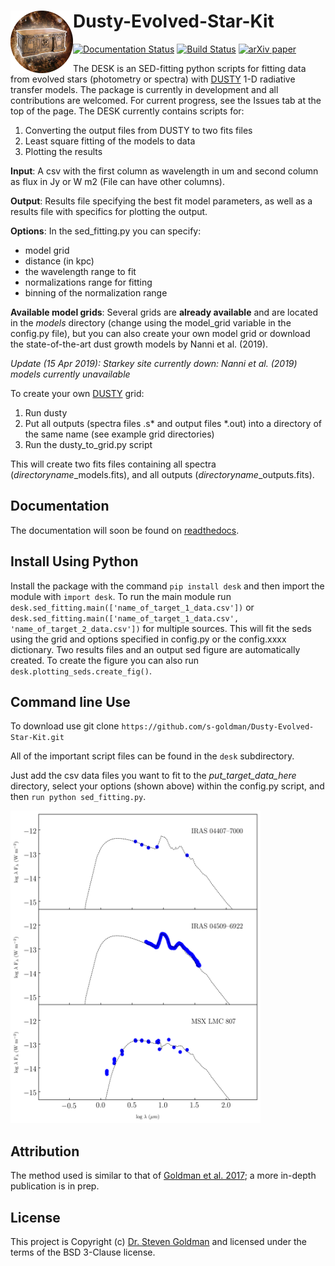 
Dusty-Evolved-Star-Kit<img align="left" width="100" height="100" src="docs/the_desk.png">
=========================================================================================
[![Documentation Status](https://readthedocs.org/projects/dusty-evolved-star-kit/badge/?version=latest)](https://dusty-evolved-star-kit.readthedocs.io/en/latest/?badge=latest)
[![Build Status](https://travis-ci.org/s-goldman/Dusty-Evolved-Star-Kit.svg?branch=master)](https://travis-ci.org/s-goldman/Dusty-Evolved-Star-Kit)
[![arXiv paper](https://img.shields.io/badge/arXiv-1610.05761-orange.svg?style=flat)](https://arxiv.org/abs/1610.05761)


The DESK is an SED-fitting python scripts for fitting data from evolved stars (photometry or spectra) with [DUSTY](https://github.com/ivezic/dusty) 1-D radiative transfer models.
The package is currently in development and all contributions are welcomed. For current progress, see the Issues tab at the top of the page. The DESK currently contains scripts for:
1. Converting the output files from DUSTY to two fits files
2. Least square fitting of the models to data
3. Plotting the results

**Input**: A csv with the first column as wavelength in um and second column as flux in Jy or W m2 (File can have other columns).

**Output**: Results file specifying the best fit model parameters, as well as a results file with specifics for plotting the output.

**Options**: In the sed_fitting.py you can specify:
 * model grid
 * distance (in kpc)
 * the wavelength range to fit
 * normalizations range for fitting
 * binning of the normalization range

**Available model grids**:
Several grids are **already available** and are located in the _models_ directory (change using the model_grid variable in the config.py file), but you can also create your own model grid or download the state-of-the-art dust growth models by Nanni et al. (2019).

_Update (15 Apr 2019): Starkey site currently down: Nanni et al. (2019) models currently unavailable_

To create your own [DUSTY](https://github.com/ivezic/dusty) grid:
1. Run dusty
2. Put all outputs (spectra files .s* and output files *.out) into a directory of the same name (see example grid directories)
3. Run the dusty_to_grid.py script

This will create two fits files containing all spectra (*directoryname*_models.fits), and all outputs (*directoryname*_outputs.fits).

Documentation
-------------

The documentation will soon be found on [readthedocs](http://dusty-evolved-star-kit.readthedocs.io/en/latest/).


Install Using Python
-------------------

Install the package with the command `pip install desk` and then import the module with `import desk`. To run the main module run `desk.sed_fitting.main(['name_of_target_1_data.csv'])` or `desk.sed_fitting.main(['name_of_target_1_data.csv', 'name_of_target_2_data.csv'])` for multiple sources. This will fit the seds using the grid and options specified in config.py or the config.xxxx dictionary. Two results files and an output sed figure are automatically created. To create the figure you can also run `desk.plotting_seds.create_fig()`.

Command line Use
----------------------

To download use git clone `https://github.com/s-goldman/Dusty-Evolved-Star-Kit.git`

All of the important script files can be found in the `desk` subdirectory.

Just add the csv data files you want to fit to the *put_target_data_here* directory, select your options (shown above) within the config.py script, and then `run python sed_fitting.py`.

<img src="docs/example.png"  width="400" height="500">

Attribution
-----------

The method used is similar to that of [Goldman et al. 2017](https://ui.adsabs.harvard.edu/abs/2017MNRAS.465..403G/abstract); a more in-depth publication is in prep.

License
-------

This project is Copyright (c) [Dr. Steven Goldman](http://www.stsci.edu/~sgoldman/) and licensed under
the terms of the BSD 3-Clause license.
